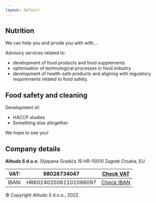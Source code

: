 ```yaml
---
layout: default
---
```

## Nutrition

We can help you and prvide you with with....

Advisory services related to:
*  development of food products and food supplements
*  optimisation of technological processes in food industry
*  development of health-safe products and aligning with regulatory requirements related to food safety.

## Food safety and cleaning

Development of:
*  HACCP studies
*  Something else altogether

We hope to see you!

## Company details

**Alitudo S d.o.o.**
Stjepana Gradića 19
HR-10010 Zagreb
Croatia, EU

| VAT:  | 98028734047           | [Check VAT](https://sudreg.pravosudje.hr/)   |
|-------|-----------------------|:--------------------------------------------:|
| IBAN: | HR6024020061101096097 | [Check IBAN](https://iban.com.hr/ts/5591678) |

© Copyright Alitudo S d.o.o., 2022.
